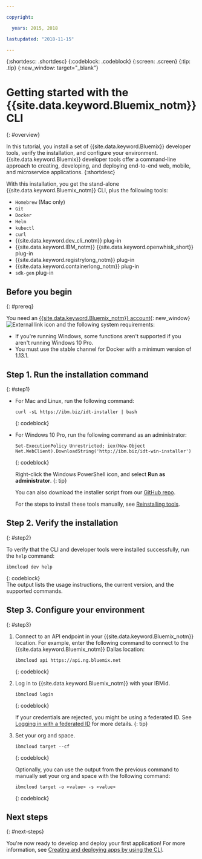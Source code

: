 ```yaml
---

copyright:

  years: 2015, 2018

lastupdated: "2018-11-15"

---
```


{:shortdesc: .shortdesc}
{:codeblock: .codeblock}
{:screen: .screen}
{:tip: .tip}
{:new_window: target="_blank"}

# Getting started with the {{site.data.keyword.Bluemix_notm}} CLI
{: #overview}

In this tutorial, you install a set of {{site.data.keyword.Bluemix}} developer tools, verify the installation, and configure your environment. {{site.data.keyword.Bluemix}} developer tools offer a command-line approach to creating, developing, and deploying end-to-end web, mobile, and microservice applications.
{:shortdesc}

With this installation, you get the stand-alone {{site.data.keyword.Bluemix_notm}} CLI, plus the following tools:

* `Homebrew` (Mac only)
* `Git`
* `Docker`
* `Helm`
* `kubectl`
* `curl`
* {{site.data.keyword.dev_cli_notm}} plug-in
* {{site.data.keyword.IBM_notm}} {{site.data.keyword.openwhisk_short}} plug-in
* {{site.data.keyword.registrylong_notm}} plug-in
* {{site.data.keyword.containerlong_notm}} plug-in
* `sdk-gen` plug-in

## Before you begin
{: #prereq}

You need an [{{site.data.keyword.Bluemix_notm}} account](https://console.bluemix.net/){: new_window} ![External link icon](../icons/launch-glyph.svg "External link icon") and the following system requirements:

* If you're running Windows, some functions aren't supported if you aren't running Windows 10 Pro.
* You must use the stable channel for Docker with a minimum version of 1.13.1.

## Step 1. Run the installation command
{: #step1}

* For Mac and Linux, run the following command:

  ```
  curl -sL https://ibm.biz/idt-installer | bash
  ```
  {: codeblock}

* For Windows 10 Pro, run the following command as an administrator:

  ```
  Set-ExecutionPolicy Unrestricted; iex(New-Object Net.WebClient).DownloadString('http://ibm.biz/idt-win-installer')
  ```
  {: codeblock}

  Right-click the Windows PowerShell icon, and select **Run as administrator**.
  {: tip}

  You can also download the installer script from our [GitHub repo](https://github.com/IBM-Cloud/ibm-cloud-developer-tools).

  For the steps to install these tools manually, see [Reinstalling tools](/docs/cli/ts_createapps.html#appendix).

## Step 2. Verify the installation
{: #step2}

To verify that the CLI and developer tools were installed successfully, run the `help` command:

```
ibmcloud dev help
```
{: codeblock}
<br>
The output lists the usage instructions, the current version, and the supported commands.

## Step 3. Configure your environment
{: #step3}

1. Connect to an API endpoint in your {{site.data.keyword.Bluemix_notm}} location. For example, enter the following command to connect to the {{site.data.keyword.Bluemix_notm}} Dallas location:

	```
	ibmcloud api https://api.ng.bluemix.net
	```
	{: codeblock}

2. Log in to {{site.data.keyword.Bluemix_notm}} with your IBMid.

	```
	ibmcloud login
	```
	{: codeblock}
    <br>

	If your credentials are rejected, you might be using a federated ID. See [Logging in with a federated ID](/docs/iam/login_fedid.html#federated_id) for more details.
	{: tip}

3. Set your org and space.

	```
	ibmcloud target --cf
	```
	{: codeblock}

	Optionally, you can use the output from the previous command to manually set your org and space with the following command:

	```
	ibmcloud target -o <value> -s <value>
	```
	{: codeblock}

## Next steps
{: #next-steps}

You're now ready to develop and deploy your first application! For more information, see [Creating and deploying apps by using the CLI](/docs/apps/create-deploy-cli.html).
